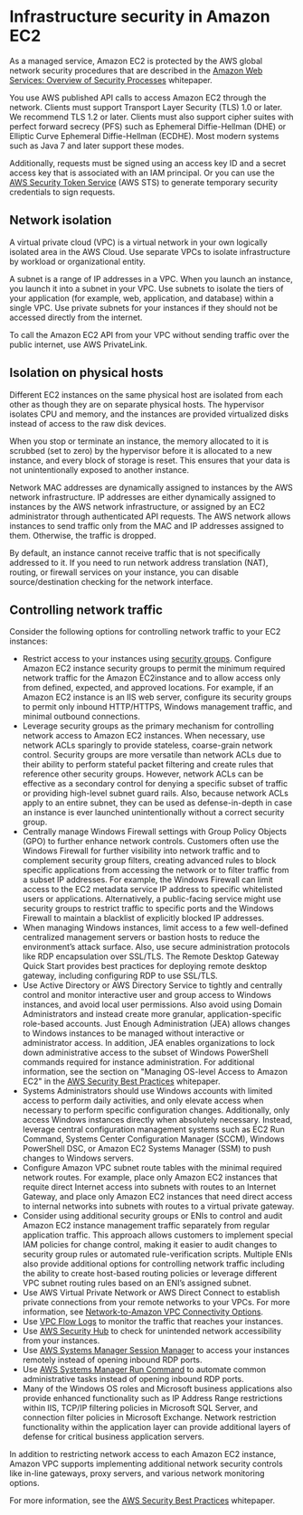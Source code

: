 # Infrastructure security in Amazon EC2<a name="infrastructure-security"></a>

As a managed service, Amazon EC2 is protected by the AWS global network security procedures that are described in the [Amazon Web Services: Overview of Security Processes](https://d0.awsstatic.com/whitepapers/Security/AWS_Security_Whitepaper.pdf) whitepaper\.

You use AWS published API calls to access Amazon EC2 through the network\. Clients must support Transport Layer Security \(TLS\) 1\.0 or later\. We recommend TLS 1\.2 or later\. Clients must also support cipher suites with perfect forward secrecy \(PFS\) such as Ephemeral Diffie\-Hellman \(DHE\) or Elliptic Curve Ephemeral Diffie\-Hellman \(ECDHE\)\. Most modern systems such as Java 7 and later support these modes\.

Additionally, requests must be signed using an access key ID and a secret access key that is associated with an IAM principal\. Or you can use the [AWS Security Token Service](https://docs.aws.amazon.com/STS/latest/APIReference/Welcome.html) \(AWS STS\) to generate temporary security credentials to sign requests\.

## Network isolation<a name="network-isolation"></a>

A virtual private cloud \(VPC\) is a virtual network in your own logically isolated area in the AWS Cloud\. Use separate VPCs to isolate infrastructure by workload or organizational entity\.

A subnet is a range of IP addresses in a VPC\. When you launch an instance, you launch it into a subnet in your VPC\. Use subnets to isolate the tiers of your application \(for example, web, application, and database\) within a single VPC\. Use private subnets for your instances if they should not be accessed directly from the internet\.

To call the Amazon EC2 API from your VPC without sending traffic over the public internet, use AWS PrivateLink\.

## Isolation on physical hosts<a name="physical-isolation"></a>

Different EC2 instances on the same physical host are isolated from each other as though they are on separate physical hosts\. The hypervisor isolates CPU and memory, and the instances are provided virtualized disks instead of access to the raw disk devices\.

When you stop or terminate an instance, the memory allocated to it is scrubbed \(set to zero\) by the hypervisor before it is allocated to a new instance, and every block of storage is reset\. This ensures that your data is not unintentionally exposed to another instance\.

Network MAC addresses are dynamically assigned to instances by the AWS network infrastructure\. IP addresses are either dynamically assigned to instances by the AWS network infrastructure, or assigned by an EC2 administrator through authenticated API requests\. The AWS network allows instances to send traffic only from the MAC and IP addresses assigned to them\. Otherwise, the traffic is dropped\.

By default, an instance cannot receive traffic that is not specifically addressed to it\. If you need to run network address translation \(NAT\), routing, or firewall services on your instance, you can disable source/destination checking for the network interface\.

## Controlling network traffic<a name="control-network-traffic"></a>

Consider the following options for controlling network traffic to your EC2 instances:
+ Restrict access to your instances using [security groups](ec2-security-groups.md)\. Configure Amazon EC2 instance security groups to permit the minimum required network traffic for the Amazon EC2instance and to allow access only from defined, expected, and approved locations\. For example, if an Amazon EC2 instance is an IIS web server, configure its security groups to permit only inbound HTTP/HTTPS, Windows management traffic, and minimal outbound connections\.
+ Leverage security groups as the primary mechanism for controlling network access to Amazon EC2 instances\. When necessary, use network ACLs sparingly to provide stateless, coarse\-grain network control\. Security groups are more versatile than network ACLs due to their ability to perform stateful packet filtering and create rules that reference other security groups\. However, network ACLs can be effective as a secondary control for denying a specific subset of traffic or providing high\-level subnet guard rails\. Also, because network ACLs apply to an entire subnet, they can be used as defense\-in\-depth in case an instance is ever launched unintentionally without a correct security group\.
+ Centrally manage Windows Firewall settings with Group Policy Objects \(GPO\) to further enhance network controls\. Customers often use the Windows Firewall for further visibility into network traffic and to complement security group filters, creating advanced rules to block specific applications from accessing the network or to filter traffic from a subset IP addresses\. For example, the Windows Firewall can limit access to the EC2 metadata service IP address to specific whitelisted users or applications\. Alternatively, a public\-facing service might use security groups to restrict traffic to specific ports and the Windows Firewall to maintain a blacklist of explicitly blocked IP addresses\.
+ When managing Windows instances, limit access to a few well\-defined centralized management servers or bastion hosts to reduce the environment’s attack surface\. Also, use secure administration protocols like RDP encapsulation over SSL/TLS\. The Remote Desktop Gateway Quick Start provides best practices for deploying remote desktop gateway, including configuring RDP to use SSL/TLS\.
+ Use Active Directory or AWS Directory Service to tightly and centrally control and monitor interactive user and group access to Windows instances, and avoid local user permissions\. Also avoid using Domain Administrators and instead create more granular, application\-specific role\-based accounts\. Just Enough Administration \(JEA\) allows changes to Windows instances to be managed without interactive or administrator access\. In addition, JEA enables organizations to lock down administrative access to the subset of Windows PowerShell commands required for instance administration\. For additional information, see the section on "Managing OS\-level Access to Amazon EC2" in the [AWS Security Best Practices](https://d0.awsstatic.com/whitepapers/Security/AWS_Security_Best_Practices.pdf) whitepaper\.
+ Systems Administrators should use Windows accounts with limited access to perform daily activities, and only elevate access when necessary to perform specific configuration changes\. Additionally, only access Windows instances directly when absolutely necessary\. Instead, leverage central configuration management systems such as EC2 Run Command, Systems Center Configuration Manager \(SCCM\), Windows PowerShell DSC, or Amazon EC2 Systems Manager \(SSM\) to push changes to Windows servers\.
+ Configure Amazon VPC subnet route tables with the minimal required network routes\. For example, place only Amazon EC2 instances that requite direct Internet access into subnets with routes to an Internet Gateway, and place only Amazon EC2 instances that need direct access to internal networks into subnets with routes to a virtual private gateway\.
+ Consider using additional security groups or ENIs to control and audit Amazon EC2 instance management traffic separately from regular application traffic\. This approach allows customers to implement special IAM policies for change control, making it easier to audit changes to security group rules or automated rule\-verification scripts\. Multiple ENIs also provide additional options for controlling network traffic including the ability to create host\-based routing policies or leverage different VPC subnet routing rules based on an ENI’s assigned subnet\.
+ Use AWS Virtual Private Network or AWS Direct Connect to establish private connections from your remote networks to your VPCs\. For more information, see [Network\-to\-Amazon VPC Connectivity Options](https://docs.aws.amazon.com/whitepapers/latest/aws-vpc-connectivity-options/network-to-amazon-vpc-connectivity-options.html)\.
+ Use [VPC Flow Logs](https://docs.aws.amazon.com/vpc/latest/userguide/flow-logs.html) to monitor the traffic that reaches your instances\.
+ Use [AWS Security Hub](http://aws.amazon.com/security-hub/) to check for unintended network accessibility from your instances\.
+ Use [AWS Systems Manager Session Manager](https://docs.aws.amazon.com/systems-manager/latest/userguide/session-manager.html) to access your instances remotely instead of opening inbound RDP ports\.
+ Use [AWS Systems Manager Run Command](https://docs.aws.amazon.com/systems-manager/latest/userguide/execute-remote-commands.html) to automate common administrative tasks instead of opening inbound RDP ports\.
+ Many of the Windows OS roles and Microsoft business applications also provide enhanced functionality such as IP Address Range restrictions within IIS, TCP/IP filtering policies in Microsoft SQL Server, and connection filter policies in Microsoft Exchange\. Network restriction functionality within the application layer can provide additional layers of defense for critical business application servers\.

In addition to restricting network access to each Amazon EC2 instance, Amazon VPC supports implementing additional network security controls like in\-line gateways, proxy servers, and various network monitoring options\.

For more information, see the [AWS Security Best Practices](https://d0.awsstatic.com/whitepapers/Security/AWS_Security_Best_Practices.pdf) whitepaper\.